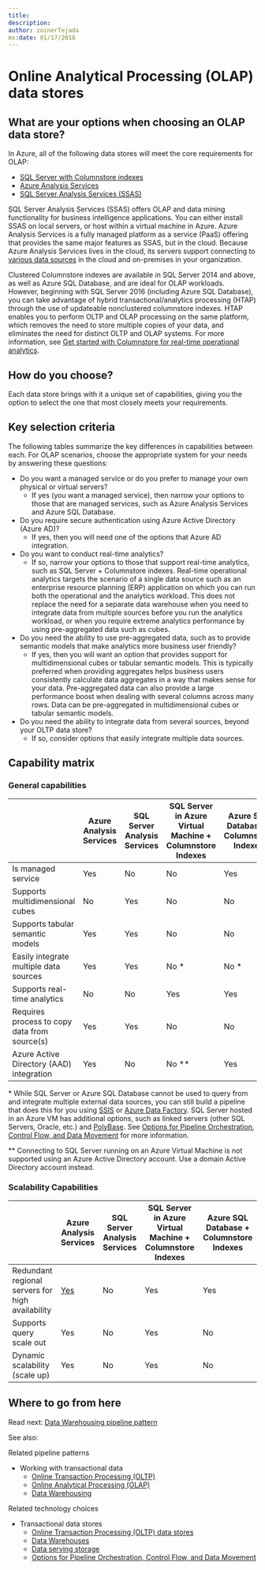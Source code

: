 ```yaml
---
title: 
description: 
author: zoinerTejada
ms:date: 01/17/2018
---
```


# Online Analytical Processing (OLAP) data stores

## What are your options when choosing an OLAP data store?
In Azure, all of the following data stores will meet the core requirements for OLAP:

- [SQL Server with Columnstore indexes](/sql/relational-databases/indexes/get-started-with-columnstore-for-real-time-operational-analytics)
- [Azure Analysis Services](/azure/analysis-services/analysis-services-overview)
- [SQL Server Analysis Services (SSAS)](/sql/analysis-services/analysis-services)

SQL Server Analysis Services (SSAS) offers OLAP and data mining functionality for business intelligence applications. You can either install SSAS on local servers, or host within a virtual machine in Azure. Azure Analysis Services is a fully managed platform as a service (PaaS) offering that provides the same major features as SSAS, but in the cloud. Because Azure Analysis Services lives in the cloud, its servers support connecting to [various data sources](/azure/analysis-services/analysis-services-datasource) in the cloud and on-premises in your organization.

Clustered Columnstore indexes are available in SQL Server 2014 and above, as well as Azure SQL Database, and are ideal for OLAP workloads. However, beginning with SQL Server 2016 (including Azure SQL Database), you can take advantage of hybrid transactional/analytics processing (HTAP) through the use of updateable nonclustered columnstore indexes. HTAP enables you to perform OLTP and OLAP processing on the same platform, which removes the need to store multiple copies of your data, and eliminates the need for distinct OLTP and OLAP systems. For more information, see [Get started with Columnstore for real-time operational analytics](/sql/relational-databases/indexes/get-started-with-columnstore-for-real-time-operational-analytics).

## How do you choose?
Each data store brings with it a unique set of capabilities, giving you the option to select the one that most closely meets your requirements. 

## Key selection criteria

The following tables summarize the key differences in capabilities between each. For OLAP scenarios, choose the appropriate system for your needs by answering these questions:

- Do you want a managed service or do you prefer to manage your own physical or virtual servers?
    - If yes (you want a managed service), then narrow your options to those that are managed services, such as Azure Analysis Services and Azure SQL Database.
- Do you require secure authentication using Azure Active Directory (Azure AD)?
    - If yes, then you will need one of the options that Azure AD integration.
- Do you want to conduct real-time analytics?
    - If so, narrow your options to those that support real-time analytics, such as SQL Server + Columnstore indexes. Real-time operational analytics targets the scenario of a single data source such as an enterprise resource planning (ERP) application on which you can run both the operational and the analytics workload. This does not replace the need for a separate data warehouse when you need to integrate data from multiple sources before you run the analytics workload, or when you require extreme analytics performance by using pre-aggregated data such as cubes.
- Do you need the ability to use pre-aggregated data, such as to provide semantic models that make analytics more business user friendly?
    - If yes, then you will want an option that provides support for multidimensional cubes or tabular semantic models. This is typically preferred when providing aggregates helps business users consistently calculate data aggregates in a way that makes sense for your data. Pre-aggregated data can also provide a large performance boost when dealing with several columns across many rows. Data can be pre-aggregated in multidimensional cubes or tabular semantic models.
- Do you need the ability to integrate data from several sources, beyond your OLTP data store?
    - If so, consider options that easily integrate multiple data sources.

## Capability matrix

### General capabilities

| | Azure Analysis Services | SQL Server Analysis Services | SQL Server in Azure Virtual Machine + Columnstore Indexes | Azure SQL Database + Columnstore Indexes |
| --- | --- | --- | --- | --- |
| Is managed service | Yes | No | No | Yes |
| Supports multidimensional cubes | No | Yes | No | No |
| Supports tabular semantic models | Yes | Yes | No | No |
| Easily integrate multiple data sources | Yes | Yes | No \* | No \* |
| Supports real-time analytics | No | No | Yes | Yes |
| Requires process to copy data from source(s) | Yes | Yes | No | No |
| Azure Active Directory (AAD) integration | Yes | No | No \** | Yes |

\* While SQL Server or Azure SQL Database cannot be used to query from and integrate multiple external data sources, you can still build a pipeline that does this for you using [SSIS](/sql/integration-services/sql-server-integration-services) or [Azure Data Factory](/azure/data-factory/). SQL Server hosted in an Azure VM has additional options, such as linked servers (other SQL Servers, Oracle, etc.) and [PolyBase](/sql/relational-databases/polybase/polybase-guide). See [Options for Pipeline Orchestration, Control Flow, and Data Movement](../technology-choices/pipeline-orchestration-data-movement.md) for more information.

\** Connecting to SQL Server running on an Azure Virtual Machine is not supported using an Azure Active Directory account. Use a domain Active Directory account instead.

### Scalability Capabilities

| | Azure Analysis Services | SQL Server Analysis Services | SQL Server in Azure Virtual Machine + Columnstore Indexes | Azure SQL Database + Columnstore Indexes |
| --- | --- | --- | --- | --- |
| Redundant regional servers for high availability  | [Yes](/azure/analysis-services/analysis-services-bcdr) | No | Yes | Yes |
| Supports query scale out  | Yes | No | Yes | No |
| Dynamic scalability (scale up)  | Yes | No | Yes | No |

## Where to go from here
Read next:
[Data Warehousing pipeline pattern](../pipeline-patterns/data-warehousing.md)

See also:

Related pipeline patterns
- Working with transactional data
    - [Online Transaction Processing (OLTP)](../pipeline-patterns/online-transaction-processing.md)
    - [Online Analytical Processing (OLAP)](../pipeline-patterns/online-analytical-processing.md)
    - [Data Warehousing](../pipeline-patterns/data-warehousing.md)

Related technology choices
- Transactional data stores
    - [Online Transaction Processing (OLTP) data stores](../technology-choices/oltp-data-stores.md)
    - [Data Warehouses](../technology-choices/data-warehouses.md)
    - [Data serving storage](../technology-choices/data-serving-storage.md)
    - [Options for Pipeline Orchestration, Control Flow, and Data Movement](../technology-choices/pipeline-orchestration-data-movement.md)
